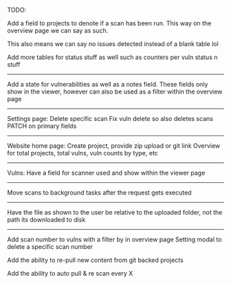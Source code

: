 TODO:

Add a field to projects to denote if a scan has been run. This way on the overview page we can say as such.

This also means we can say no issues detected instead of a blank table lol

Add more tables for status stuff as well such as counters per vuln status n stuff

---

Add a state for vulnerabilities as well as a notes field. These fields only show in the viewer, however can also be used as a filter within the overview page

---

Settings page:
Delete specific scan
Fix vuln delete so also deletes scans
PATCH on primary fields

---

Website home page:
Create project, provide zip upload or git link
Overview for total projects, total vulns, vuln counts by type, etc

---

Vulns:
Have a field for scanner used and show within the viewer page

---

Move scans to background tasks after the request gets executed

---

Have the file as shown to the user be relative to the uploaded folder, not the path its downloaded to disk

---

Add scan number to vulns with a filter by in overview page
Setting modal to delete a specific scan number

Add the ability to re-pull new content from git backed projects

Add the ability to auto pull & re scan every X 